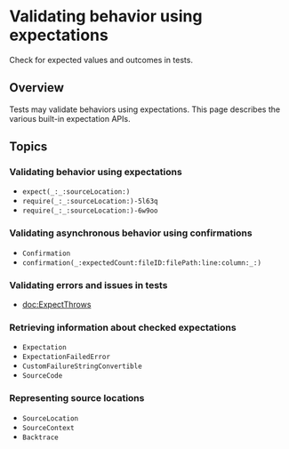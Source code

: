 # Validating behavior using expectations

<!--
This source file is part of the Swift.org open source project

Copyright (c) 2023 Apple Inc. and the Swift project authors
Licensed under Apache License v2.0 with Runtime Library Exception

See https://swift.org/LICENSE.txt for license information
See https://swift.org/CONTRIBUTORS.txt for Swift project authors
-->

Check for expected values and outcomes in tests.

## Overview

Tests may validate behaviors using expectations. This page describes the various
built-in expectation APIs.

## Topics

### Validating behavior using expectations

- ``expect(_:_:sourceLocation:)``
- ``require(_:_:sourceLocation:)-5l63q``
- ``require(_:_:sourceLocation:)-6w9oo``

### Validating asynchronous behavior using confirmations

- ``Confirmation``
- ``confirmation(_:expectedCount:fileID:filePath:line:column:_:)``

### Validating errors and issues in tests

- <doc:ExpectThrows>

### Retrieving information about checked expectations

- ``Expectation``
- ``ExpectationFailedError``
- ``CustomFailureStringConvertible``
- ``SourceCode``

### Representing source locations

- ``SourceLocation``
- ``SourceContext``
- ``Backtrace``
